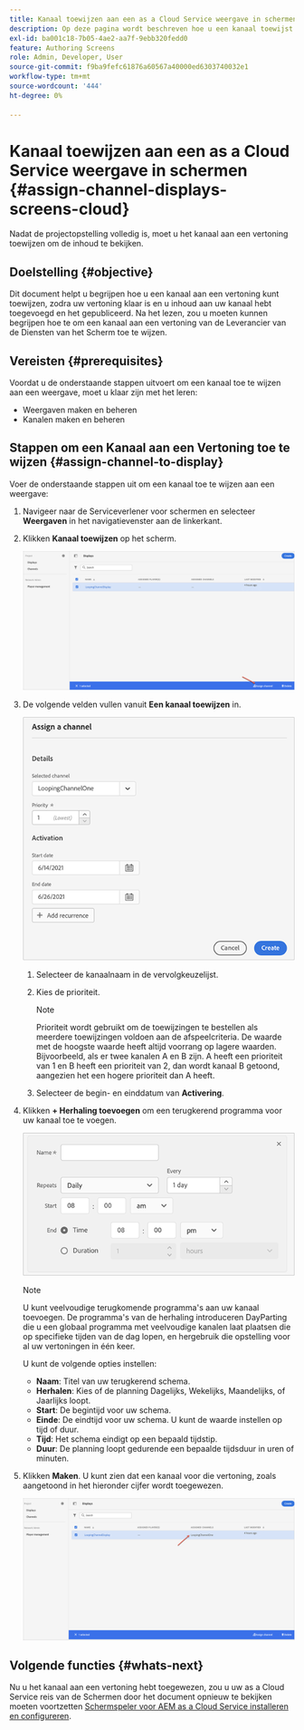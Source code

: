```yaml
---
title: Kanaal toewijzen aan een as a Cloud Service weergave in schermen
description: Op deze pagina wordt beschreven hoe u een kanaal toewijst aan een weergave in as a Cloud Service schermen.
exl-id: ba001c18-7b05-4ae2-aa7f-9ebb320fedd0
feature: Authoring Screens
role: Admin, Developer, User
source-git-commit: f9ba9fefc61876a60567a40000ed6303740032e1
workflow-type: tm+mt
source-wordcount: '444'
ht-degree: 0%

---
```


# Kanaal toewijzen aan een as a Cloud Service weergave in schermen {#assign-channel-displays-screens-cloud}

Nadat de projectopstelling volledig is, moet u het kanaal aan een vertoning toewijzen om de inhoud te bekijken.

## Doelstelling {#objective}

Dit document helpt u begrijpen hoe u een kanaal aan een vertoning kunt toewijzen, zodra uw vertoning klaar is en u inhoud aan uw kanaal hebt toegevoegd en het gepubliceerd. Na het lezen, zou u moeten kunnen begrijpen hoe te om een kanaal aan een vertoning van de Leverancier van de Diensten van het Scherm toe te wijzen.

## Vereisten {#prerequisites}

Voordat u de onderstaande stappen uitvoert om een kanaal toe te wijzen aan een weergave, moet u klaar zijn met het leren:

* Weergaven maken en beheren
* Kanalen maken en beheren

## Stappen om een Kanaal aan een Vertoning toe te wijzen {#assign-channel-to-display}

Voer de onderstaande stappen uit om een kanaal toe te wijzen aan een weergave:

1. Navigeer naar de Serviceverlener voor schermen en selecteer **Weergaven** in het navigatievenster aan de linkerkant.

1. Klikken **Kanaal toewijzen** op het scherm.

   ![afbeelding](/help/screens-cloud/assets/display/assignchannel-1.png)

1. De volgende velden vullen vanuit **Een kanaal toewijzen** in.

   ![afbeelding](/help/screens-cloud/assets/display/assignchannel-2.png)

   1. Selecteer de kanaalnaam in de vervolgkeuzelijst.
   1. Kies de prioriteit.

      >[!NOTE]
      >Prioriteit wordt gebruikt om de toewijzingen te bestellen als meerdere toewijzingen voldoen aan de afspeelcriteria. De waarde met de hoogste waarde heeft altijd voorrang op lagere waarden. Bijvoorbeeld, als er twee kanalen A en B zijn. A heeft een prioriteit van 1 en B heeft een prioriteit van 2, dan wordt kanaal B getoond, aangezien het een hogere prioriteit dan A heeft.

   1. Selecteer de begin- en einddatum van **Activering**.

1. Klikken **+ Herhaling toevoegen** om een terugkerend programma voor uw kanaal toe te voegen.

   ![afbeelding](/help/screens-cloud/assets/create-content/recurrence-1.png)

   >[!NOTE]
   >U kunt veelvoudige terugkomende programma&#39;s aan uw kanaal toevoegen. De programma&#39;s van de herhaling introduceren DayParting die u een globaal programma met veelvoudige kanalen laat plaatsen die op specifieke tijden van de dag lopen, en hergebruik die opstelling voor al uw vertoningen in één keer.

   U kunt de volgende opties instellen:

   * **Naam**: Titel van uw terugkerend schema.
   * **Herhalen**: Kies of de planning Dagelijks, Wekelijks, Maandelijks, of Jaarlijks loopt.
   * **Start**: De begintijd voor uw schema.
   * **Einde**: De eindtijd voor uw schema. U kunt de waarde instellen op tijd of duur.
   * **Tijd**: Het schema eindigt op een bepaald tijdstip.
   * **Duur**: De planning loopt gedurende een bepaalde tijdsduur in uren of minuten.

1. Klikken **Maken**. U kunt zien dat een kanaal voor die vertoning, zoals aangetoond in het hieronder cijfer wordt toegewezen.

   ![afbeelding](/help/screens-cloud/assets/display/assignchannel-3.png)


## Volgende functies {#whats-next}

Nu u het kanaal aan een vertoning hebt toegewezen, zou u uw as a Cloud Service reis van de Schermen door het document opnieuw te bekijken moeten voortzetten [Schermspeler voor AEM as a Cloud Service installeren en configureren](/help/screens-cloud/managing-players-registration/installing-screens-cloud-player.md).
